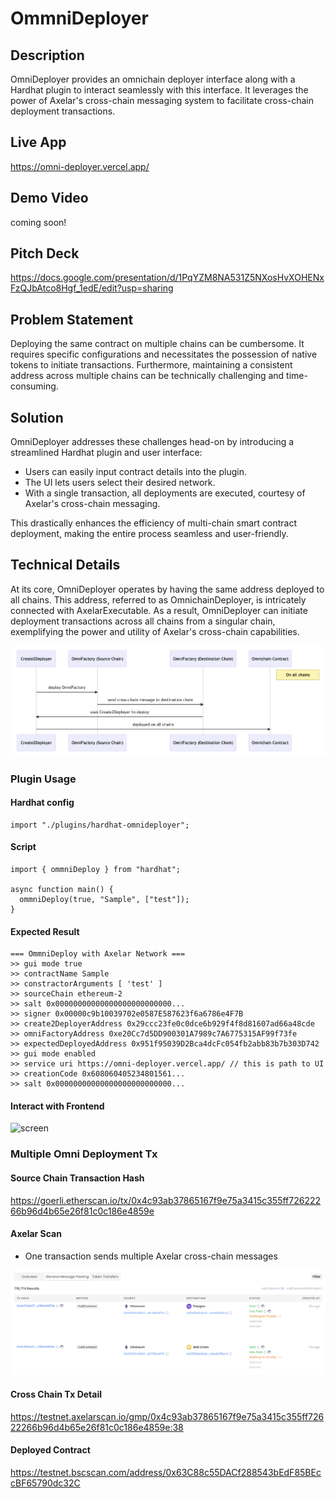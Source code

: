 # OmmniDeployer

## Description

OmniDeployer provides an omnichain deployer interface along with a Hardhat plugin to interact seamlessly with this interface. It leverages the power of Axelar's cross-chain messaging system to facilitate cross-chain deployment transactions.

## Live App

https://omni-deployer.vercel.app/

## Demo Video

coming soon!

## Pitch Deck

https://docs.google.com/presentation/d/1PqYZM8NA531Z5NXosHvXOHENxFzQJbAtco8Hgf_1edE/edit?usp=sharing

## Problem Statement

Deploying the same contract on multiple chains can be cumbersome. It requires specific configurations and necessitates the possession of native tokens to initiate transactions. Furthermore, maintaining a consistent address across multiple chains can be technically challenging and time-consuming.

## Solution

OmniDeployer addresses these challenges head-on by introducing a streamlined Hardhat plugin and user interface:

- Users can easily input contract details into the plugin.
- The UI lets users select their desired network.
- With a single transaction, all deployments are executed, courtesy of Axelar's cross-chain messaging.

This drastically enhances the efficiency of multi-chain smart contract deployment, making the entire process seamless and user-friendly.

## Technical Details

At its core, OmniDeployer operates by having the same address deployed to all chains. This address, referred to as OmnichainDeployer, is intricately connected with AxelarExecutable. As a result, OmniDeployer can initiate deployment transactions across all chains from a singular chain, exemplifying the power and utility of Axelar's cross-chain capabilities.

![how-it-works](./docs/how-it-works.png)

### Plugin Usage

#### Hardhat config

```
import "./plugins/hardhat-omnideployer";
```

#### Script

```
import { ommniDeploy } from "hardhat";

async function main() {
  ommniDeploy(true, "Sample", ["test"]);
}
```

#### Expected Result

```
=== OmmniDeploy with Axelar Network ===
>> gui mode true
>> contractName Sample
>> constractorArguments [ 'test' ]
>> sourceChain ethereum-2
>> salt 0x00000000000000000000000000...
>> signer 0x00000c9b10039702e0587E587623f6a6786e4F7B
>> create2DeployerAddress 0x29ccc23fe0c0dce6b929f4f8d81607ad66a48cde
>> omniFactoryAddress 0xe20Cc7d5DD900301A7989c7A6775315AF99f73fe
>> expectedDeployedAddress 0x951f95039D2Bca4dcFc054fb2abb83b7b303D742
>> gui mode enabled
>> service uri https://omni-deployer.vercel.app/ // this is path to UI
>> creationCode 0x608060405234801561...
>> salt 0x00000000000000000000000000...
```

#### Interact with Frontend

![screen](./docs/screen.png)

### Multiple Omni Deployment Tx

#### Source Chain Transaction Hash

https://goerli.etherscan.io/tx/0x4c93ab37865167f9e75a3415c355ff72622266b96d4b65e26f81c0c186e4859e

#### Axelar Scan

- One transaction sends multiple Axelar cross-chain messages

![omni-deployment](./docs/omni-deployment.png)

#### Cross Chain Tx Detail

https://testnet.axelarscan.io/gmp/0x4c93ab37865167f9e75a3415c355ff72622266b96d4b65e26f81c0c186e4859e:38

#### Deployed Contract

https://testnet.bscscan.com/address/0x63C88c55DACf288543bEdF85BEccBF65790dc32C
